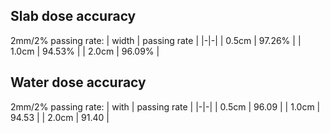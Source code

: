 ## Slab dose accuracy
2mm/2% passing rate:
| width | passing rate |
|-|-|
| 0.5cm | 97.26% |
| 1.0cm | 94.53% |
| 2.0cm | 96.09% |
## Water dose accuracy
2mm/2% passing rate:
| with | passing rate |
|-|-|
| 0.5cm | 96.09 |
| 1.0cm | 94.53 |
| 2.0cm | 91.40 |
